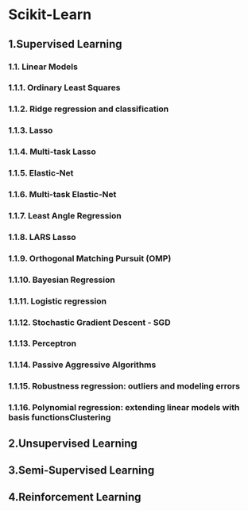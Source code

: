 # Scikit-Learn

## 1.Supervised Learning

### 1.1. Linear Models



### 1.1.1. Ordinary Least Squares

### 1.1.2. Ridge regression and classification

### 1.1.3. Lasso

### 1.1.4. Multi-task Lasso

### 1.1.5. Elastic-Net

### 1.1.6. Multi-task Elastic-Net

### 1.1.7. Least Angle Regression

### 1.1.8. LARS Lasso

### 1.1.9. Orthogonal Matching Pursuit (OMP)

### 1.1.10. Bayesian Regression

### 1.1.11. Logistic regression

### 1.1.12. Stochastic Gradient Descent - SGD

### 1.1.13. Perceptron

### 1.1.14. Passive Aggressive Algorithms

### 1.1.15. Robustness regression: outliers and modeling errors

### 1.1.16. Polynomial regression: extending linear models with basis functionsClustering



## 2.Unsupervised Learning

## 3.Semi-Supervised Learning

## 4.Reinforcement Learning